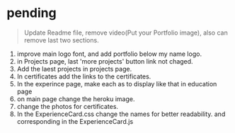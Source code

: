 # pending

> Update Readme file, remove video(Put your Portfolio image), also can remove last two sections.

1. improve main logo font, and add portfolio below my name logo.
2. in Projects page, last 'more projects' button link not chaged.
3. Add the laest projects in projects page.
4. In certificates add the links to the certificates.
5. In the experince page, make each as to display like that in education page
6. on main page change the heroku image.
7. change the photos for certificates.
8. In the ExperienceCard.css change the names for better readability. and corresponding in the ExperienceCard.js
